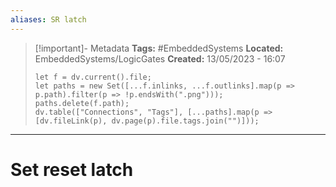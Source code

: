 ```yaml
---
aliases: SR latch
---
```

> [!important]- Metadata
> **Tags:** #EmbeddedSystems 
> **Located:** EmbeddedSystems/LogicGates
> **Created:** 13/05/2023 - 16:07
> ```dataviewjs
> let f = dv.current().file;
> let paths = new Set([...f.inlinks, ...f.outlinks].map(p => p.path).filter(p => !p.endsWith(".png")));
> paths.delete(f.path);
> dv.table(["Connections", "Tags"], [...paths].map(p => [dv.fileLink(p), dv.page(p).file.tags.join("")]));
> ```

___
# Set reset latch

